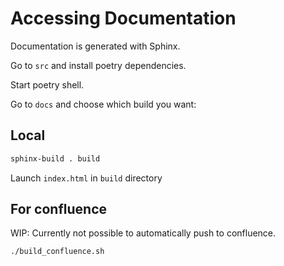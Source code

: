 # Accessing Documentation

Documentation is generated with Sphinx.

Go to `src` and install poetry dependencies.

Start poetry shell.

Go to `docs` and choose which build you want:

## Local

```bash
sphinx-build . build
```

Launch `index.html` in `build` directory

## For confluence

WIP: Currently not possible to automatically push to confluence.

```bash
./build_confluence.sh
```

